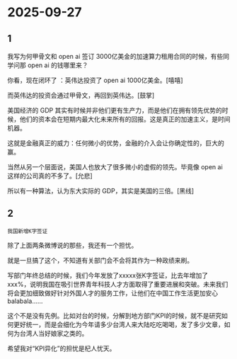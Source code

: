 # 2025-09-27

## 1

我写为何甲骨文和 open ai 签订 3000亿美金的加速算力租用合同的时候，有些同学问那 open ai 的钱哪里来？

你看，现在闭环了 ：英伟达投资了 open ai 1000亿美金。[嘻嘻]

而英伟达的投资会通过甲骨文，再回到英伟达。[鼓掌]

美国经济的 GDP 其实有时候并非他们更有生产力，而是他们在拥有领先优势的时候，他们的资本会在短期内最大化未来所有的回报。这是真正的加速主义，是时间机器。

这就是金融真正的威力：任何微小的优势，金融的介入会让你确定性的，巨大的赢。

当然从另一个层面说，美国人也放大了很多微小的虚假的领先。毕竟像 open ai 这样的公司真的不多了。[允悲] 

所以有一种算法，认为东大实际的 GDP，其实是美国的三倍。[黑线]

## 2

`我国新增K字签证` 

除了上面两条微博说的那些，我还有一个担忧。

就是一旦搞了这个，不知道有关部门会不会将其作为一种政绩来刷。

写部门年终总结的时候，我们今年发放了xxxxx张K字签证，比去年增加了xxx%，说明我国在吸引世界青年科技人才方面取得了重要进展和突破。未来我们将会更加细致做好针对外国人才的服务工作，让他们在中国工作生活更加安心balabala……

这个不是没有先例。比如对台的时候，分解到地方部门KPI的时候，就不是研究如何更好统一，而是会细化为今年请多少台湾人来大陆吃吃喝喝，发了多少文章，如何为台湾人当好娘家之类的。 

希望我对“KPI异化”的担忧是杞人忧天。

